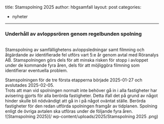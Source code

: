 title: Stamspolning 2025
author: hbgsamfall
layout: post
categories:
- nyheter
---
### Underhåll av avloppsrören genom regelbunden spolning 
<BR>  
Stamspolning av samfällighetens avloppsledningar samt filmning och åtgärdande av identifierade fel utförs vart 5:e år genom avtal med Röranalys AB.
Stamspolningen görs dels för att minska risken för stopp i avloppet under de kommande fyra åren, dels för att möjliggöra filmning som identifierar eventuella problem.  

Stamspolningen för de tre första etapperna började 2025-01-27 och avslutades 2025-02-05.  
Trots att man vid spolningen normalt inte behöver gå in i alla fastigheter har avisering gjorts för alla berörda fastigheter. Detta ifall det på grund av något hinder skulle bli nödvändigt att gå in i på något oväntat ställe.
Berörda fastigheter för den redan utförda spolningen framgår av tidplanen. Spolning enligt de övriga avtalen ska utföras under de följande fyra åren.  
![Stamspolning 2025](/ wp-content/uploads/2025/Stamspolning 2025 .png)
